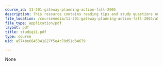 ```yaml
---
course_id: 11-201-gateway-planning-action-fall-2005
description: This resource contains reading tips and study questions on session 11.
file_location: /coursemedia/11-201-gateway-planning-action-fall-2005/a574be6645341827f5e4c70d51d34679_studyq11.pdf
file_type: application/pdf
layout: pdf
title: studyq11.pdf
type: course
uid: a574be6645341827f5e4c70d51d34679

---
```

None